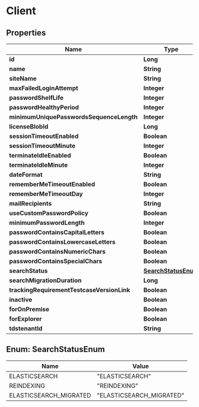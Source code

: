 
# Client

## Properties
Name | Type | Description | Notes
------------ | ------------- | ------------- | -------------
**id** | **Long** |  |  [optional]
**name** | **String** |  |  [optional]
**siteName** | **String** |  |  [optional]
**maxFailedLoginAttempt** | **Integer** |  |  [optional]
**passwordShelfLife** | **Integer** |  |  [optional]
**passwordHealthyPeriod** | **Integer** |  |  [optional]
**minimumUniquePasswordsSequenceLength** | **Integer** |  |  [optional]
**licenseBlobId** | **Long** |  |  [optional]
**sessionTimeoutEnabled** | **Boolean** |  |  [optional]
**sessionTimeoutMinute** | **Integer** |  |  [optional]
**terminateIdleEnabled** | **Boolean** |  |  [optional]
**terminateIdleMinute** | **Integer** |  |  [optional]
**dateFormat** | **String** |  |  [optional]
**rememberMeTimeoutEnabled** | **Boolean** |  |  [optional]
**rememberMeTimeoutDay** | **Integer** |  |  [optional]
**mailRecipients** | **String** |  |  [optional]
**useCustomPasswordPolicy** | **Boolean** |  |  [optional]
**minimumPasswordLength** | **Integer** |  |  [optional]
**passwordContainsCapitalLetters** | **Boolean** |  |  [optional]
**passwordContainsLowercaseLetters** | **Boolean** |  |  [optional]
**passwordContainsNumericChars** | **Boolean** |  |  [optional]
**passwordContainsSpecialChars** | **Boolean** |  |  [optional]
**searchStatus** | [**SearchStatusEnum**](#SearchStatusEnum) |  |  [optional]
**searchMigrationDuration** | **Long** |  |  [optional]
**trackingRequirementTestcaseVersionLink** | **Boolean** |  |  [optional]
**inactive** | **Boolean** |  |  [optional]
**forOnPremise** | **Boolean** |  |  [optional]
**forExplorer** | **Boolean** |  |  [optional]
**tdstenantId** | **String** |  |  [optional]


<a name="SearchStatusEnum"></a>
## Enum: SearchStatusEnum
Name | Value
---- | -----
ELASTICSEARCH | &quot;ELASTICSEARCH&quot;
REINDEXING | &quot;REINDEXING&quot;
ELASTICSEARCH_MIGRATED | &quot;ELASTICSEARCH_MIGRATED&quot;




